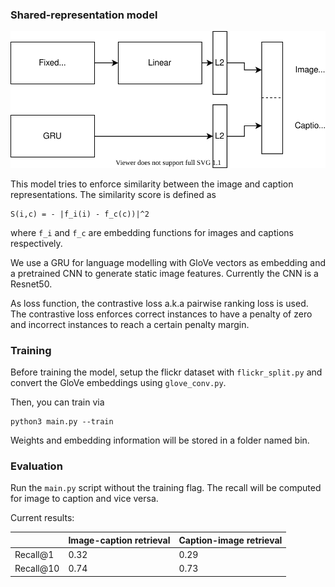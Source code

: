 
### Shared-representation model

![Model](./res/model.svg)

This model tries to enforce similarity between the image and caption representations. The similarity score is defined as 

```
S(i,c) = - |f_i(i) - f_c(c))|^2
```

where `f_i` and `f_c` are embedding functions for images and captions respectively.

We use a GRU for language modelling with GloVe vectors as embedding and a pretrained CNN to generate static image features. Currently the CNN is a Resnet50.

As loss function, the contrastive loss a.k.a pairwise ranking loss is used.
The contrastive loss enforces correct instances to have a penalty of zero and incorrect instances to reach a certain penalty margin.

### Training

Before training the model, setup the flickr dataset with `flickr_split.py` and
convert the GloVe embeddings using `glove_conv.py`.

Then, you can train via

```
python3 main.py --train
```

Weights and embedding information will be stored in a folder named bin.

### Evaluation

Run the `main.py` script without the training flag.
The recall will be computed for image to caption and vice versa.

Current results:

|           | Image-caption retrieval | Caption-image retrieval |
|-----------|-------------------------|-------------------------|
| Recall@1  | 0.32                    | 0.29                    |
| Recall@10 | 0.74                    | 0.73                    |

